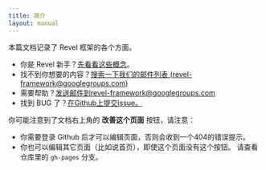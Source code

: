 ```yaml
---
title: 简介
layout: manual
---
```


本篇文档记录了 Revel 框架的各个方面。
- 你是 Revel 新手？[先看看这些概念](concepts.html)。
- 找不到你想要的内容？[搜索一下我们的邮件列表 (revel-framework@googlegroups.com)](https://groups.google.com/forum/#!forum/revel-framework)
- 需要帮助？[发送邮件到revel-framework@googlegroups.com](mailto:revel-framework@googlegroups.com)
- 找到 BUG 了？[在Github上提交Issue。](https://github.com/revel/revel/issues)

你可能注意到了文档右上角的 **改善这个页面** 按钮，请注意：

- 你需要登录 Github 后才可以编辑页面，否则会收到一个404的错误提示。
- 你也可以编辑其它页面（比如说首页），即使这个页面没有这个按钮。
请查看仓库里的 `gh-pages` 分支。
